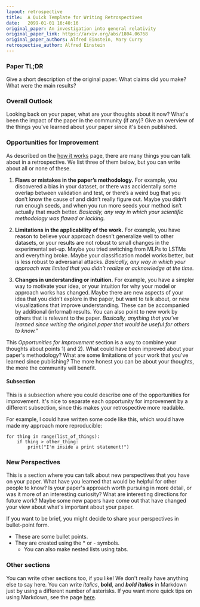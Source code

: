 ```yaml
---
layout: retrospective
title:  A Quick Template for Writing Retrospectives
date:   2099-01-01 16:40:16
original_paper: An investigation into general relativity
original_paper_link: https://arxiv.org/abs/1804.06768
original_paper_authors: Alfred Einstein, Mary Curry
retrospective_author: Alfred Einstein
---
```


### Paper TL;DR

Give a short description of the original paper. What claims did you make? What were the main results?


### Overall Outlook

Looking back on your paper, what are your thoughts about it now? What's been the impact of the paper in the community (if any)? Give an overview of the things you've learned about your paper since it's been published.


### Opportunities for Improvement

As described on the [how it works](https://ml-retrospectives.github.io/retrospectives/how/) page, there are many things you can talk about in a retrospective. We list three of them below, but you can write about all or none of these.  


1. **Flaws or mistakes in the paper’s methodology.**
For example, you discovered a bias in your dataset, or there was accidentally some overlap between validation and test, or there’s a weird bug that you don’t know the cause of and didn’t really figure out. Maybe you didn’t run enough seeds, and when you run more seeds your method isn’t actually that much better. *Basically, any way in which your scientific methodology was flawed or lacking.*

2. **Limitations in the applicability of the work.**
For example, you have reason to believe your approach doesn’t generalize well to other datasets, or your results are not robust to small changes in the experimental set-up. Maybe you tried switching from MLPs to LSTMs and everything broke. Maybe your classification model works better, but is less robust to adversarial attacks. *Basically, any way in which your approach was limited that you didn’t realize or acknowledge at the time.*

3. **Changes in understanding or intuition.**
For example, you have a simpler way to motivate your idea, or your intuition for why your model or approach works has changed. Maybe there are new aspects of your idea that you didn’t explore in the paper, but want to talk about, or new visualizations that improve understanding. These can be accompanied by additional (informal) results. You can also point to new work by others that is relevant to the paper. *Basically, anything that you’ve learned since writing the original paper that would be useful for others to know.*"

This *Opportunities for Improvement* section is a way to combine your thoughts about points 1) and 2). What could have been improved about your paper's methodology? What are some limitations of your work that you've learned since publishing? The more honest you can be about your thoughts, the more the community will benefit.  


#### Subsection

This is a subsection where you could describe one of the opportunities for improvement. It's nice to separate each opportunity for improvement by a different subsection, since this makes your retrospective more readable.

For example, I could have written some code like this, which would have made my approach more reproducible:

~~~~
for thing in range(list_of_things):
    if thing > other_thing:
        print("I'm inside a print statement!")
~~~~


### New Perspectives

This is a section where you can talk about new perspectives that you have on your paper. What have you learned that would be helpful for other people to know? Is your paper's approach worth pursuing in more detail, or was it more of an interesting curiosity? What are interesting directions for future work? Maybe some new papers have come out that have changed your view about what's important about your paper.

If you want to be brief, you might decide to share your perspectives in bullet-point form.

* These are some bullet points.
* They are created using the * or - symbols.
    * You can also make nested lists using tabs.


### Other sections

You can write other sections too, if you like! We don't really have anything else to say here. You can write *italics*, **bold**, and ***bold italics*** in Markdown just by using a different number of asterisks. If you want more quick tips on using Markdown, see the page [here](https://en.support.wordpress.com/markdown-quick-reference/).
